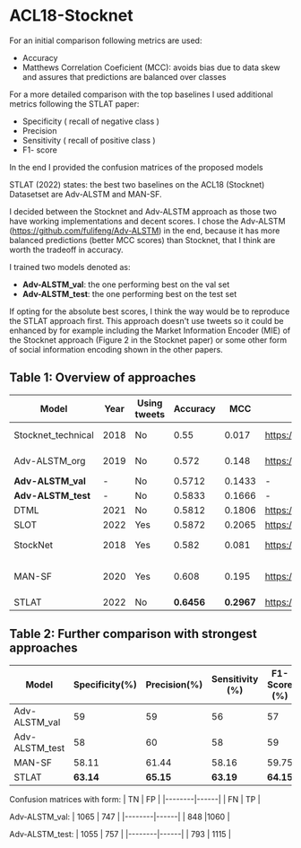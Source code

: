 # ACL18-Stocknet

For an initial comparison following metrics are used:
- Accuracy
- Matthews Correlation Coeficient (MCC): avoids bias due to data skew and assures that predictions are balanced over classes

For a more detailed comparison with the top baselines I used additional metrics following the STLAT paper:
- Specificity ( recall of negative class )
- Precision
- Sensitivity ( recall of positive class )
- F1- score

In the end I provided the confusion matrices of the proposed models

STLAT (2022) states: the best two baselines on the ACL18 (Stocknet) Datasetset are Adv-ALSTM and MAN-SF.

I decided between the Stocknet and Adv-ALSTM approach as those two have working implementations and decent scores.
I chose the Adv-ALSTM (https://github.com/fulifeng/Adv-ALSTM) in the end, because it has more balanced predictions (better MCC scores) than Stocknet, that I think are worth the tradeoff in accuracy. 

I trained two models denoted as:
- **Adv-ALSTM_val**: the one performing best on the val set
- **Adv-ALSTM_test**: the one performing best on the test set


If opting for the absolute best scores, I think the way would be to reproduce the STLAT approach first. This approach doesn't use tweets so it could be enhanced by for example including the Market Information Encoder (MIE) of the Stocknet approach (Figure 2 in the Stocknet paper) or some other form of social information encoding shown in the other papers.



## Table 1: Overview of approaches
|   Model               | Year |   Using tweets  |   Accuracy    |   MCC         | Paper                                                             | Implementation                                                                                              |
|-----------------------|------|-----------------|---------------|---------------|-------------------------------------------------------------------|-------------------------------------------------------------------------------------------------------------|
|   Stocknet_technical  | 2018 |   No            |   0.55        |   0.017       | https://aclanthology.org/P18-1183.pdf                             | https://github.com/yumoxu/stocknet-code                                                                     |
|   Adv-ALSTM_org            | 2019 |   No            |   0.572       |   0.148       | https://www.ijcai.org/proceedings/2019/0810.pdf               | https://github.com/fulifeng/Adv-ALSTM                                                                       |
| **Adv-ALSTM_val**                  | - |   No            |   0.5712      |   0.1433      | -            | -                                                                                                           |
| **Adv-ALSTM_test**                  | - |   No            |   0.5833      |   0.1666      | -            | -                                                                                                           |
| DTML                  | 2021 |   No            |   0.5812      |   0.1806      | https://datalab.snu.ac.kr/~ukang/papers/dtmlKDD21.pdf             | -                                                                                                           |
|   SLOT                | 2022 | Yes             |   0.5872      |   0.2065      | https://jaeminyoo.github.io/resources/papers/SounYCJK22.pdf       | -                                                                                                           |
|   StockNet            | 2018 |   Yes           |   0.582       |   0.081       | https://aclanthology.org/P18-1183.pdf                             | https://github.com/yumoxu/stocknet-code                                                                     |
|   MAN-SF              | 2020 |   Yes           |   0.608       |   0.195       | https://aclanthology.org/2020.emnlp-main.676.pdf                  | Repo has some issues  https://github.com/midas-research/man-sf-emnlp  |
|   STLAT               | 2022 |   No            | **0.6456** | **0.2967** | https://www.tandfonline.com/doi/pdf/10.1080/09540091.2021.2021143 | -                                                                                                           |

## Table 2: Further comparison with strongest approaches 
|   Model        | Specificity(%) |   Precision(%) |   Sensitivity (%) |   F1-Score (%) |
|----------------|----------------|----------------|-------------------|------------|
| Adv-ALSTM_val      | 59             |   59           |   56              |   57       |
| Adv-ALSTM_test | 58             | 60             | 58                | 59         |
|   MAN-SF       | 58.11          |   61.44        |   58.16           |   59.75    |
| STLAT     | **63.14**          |   **65.15**        |   **63.19**           |   **64.15**   |


Confusion matrices with form:
|   TN | FP  |
|--------|------|
| FN    | TP |

Adv-ALSTM_val:
|   1065 | 747  |
|--------|------|
| 848    |1060 |

Adv-ALSTM_test:
|   1055 | 757  |
|--------|------|
| 793    | 1115 |
